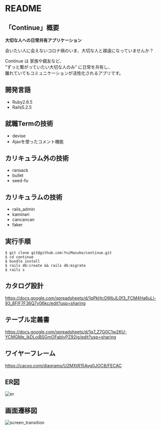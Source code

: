 # README

## 「Continue」概要

**大切な人への日常共有アプリケーション**

会いたい人に会えないコロナ禍のいま、大切な人と疎遠になっていませんか？<br>

Continue は 家族や親友など、<br>
"ずっと繋がっていたい大切な人のみ" に日常を共有し、<br>
離れていてもコミュニケーションが活性化されるアプリです。

## 開発言語
- Ruby2.6.5
- Rails5.2.5

## 就職Termの技術
- devise
- Ajaxを使ったコメント機能

## カリキュラム外の技術
- ransack
- bullet
- seed-fu

## カリキュラムの技術
- rails_admin
- kaminari
- cancancan
- faker

## 実行手順
```
$ git clone git@github.com:YuiMasuko/continue.git
$ cd continue
$ bundle install
$ rails db:create && rails db:migrate
$ rails s
```

## カタログ設計
https://docs.google.com/spreadsheets/d/1qPkHcGWbJL0f3_FCM4Ha6uLl-93_8FIF7F36Q7y06kc/edit?usp=sharing

## テーブル定義書
https://docs.google.com/spreadsheets/d/1q7_Z7G0C1w2KU-YCMGMe_lkDLojBSGmOFablyPZ92ig/edit?usp=sharing

## ワイヤーフレーム
https://cacoo.com/diagrams/U2MXtR15Ayg0JOC8/FECAC

## ER図
![er](https://user-images.githubusercontent.com/86764911/132125461-4fb39ca3-bf36-49cf-a4a1-1d66447d1070.png)


## 画面遷移図
![screen_transition](https://user-images.githubusercontent.com/86764911/133911166-ce6efe6d-9a13-4a9f-8446-9c026b219d02.png)
